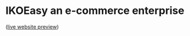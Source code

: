 # IKOEasy an e-commerce enterprise

([live website preview](https://kmusyimi.github.io/ikoeasy-website/))
